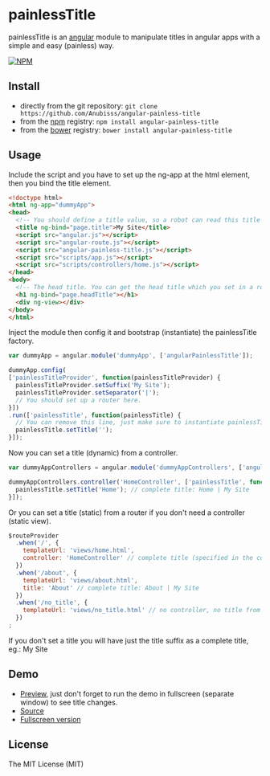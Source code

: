 # painlessTitle

painlessTitle is an [angular](https://angularjs.org/) module to manipulate titles in angular apps with a simple and easy (painless) way.

[![NPM](https://nodei.co/npm/angular-painless-title.png?downloads=true&downloadRank=true&stars=true)](https://www.npmjs.com/package/angular-painless-title)

## Install

* directly from the git repository: ```git clone https://github.com/Anubisss/angular-painless-title ```
* from the [npm](https://www.npmjs.com/) registry: ```npm install angular-painless-title```
* from the [bower](http://bower.io/) registry: ```bower install angular-painless-title```

## Usage

Include the script and you have to set up the ng-app at the html element, then you bind the title element.
```html
<!doctype html>
<html ng-app="dummyApp">
<head>
  <!-- You should define a title value, so a robot can read this title without JavaScript. -->
  <title ng-bind="page.title">My Site</title>
  <script src="angular.js"></script>
  <script src="angular-route.js"></script>
  <script src="angular-painless-title.js"></script>
  <script src="scripts/app.js"></script>
  <script src="scripts/controllers/home.js"></script>
</head>
<body>
  <!-- The head title. You can get the head title which you set in a router or in a controller. -->
  <h1 ng-bind="page.headTitle"></h1>
  <div ng-view></div>
</body>
</html>
```

Inject the module then config it and bootstrap (instantiate) the painlessTitle factory.
```javascript
var dummyApp = angular.module('dummyApp', ['angularPainlessTitle']);

dummyApp.config(
['painlessTitleProvider', function(painlessTitleProvider) {
  painlessTitleProvider.setSuffix('My Site');
  painlessTitleProvider.setSeparator('|');
  // You should set up a router here.
}])
.run(['painlessTitle', function(painlessTitle) {
  // You can remove this line, just make sure to instantiate painlessTitle.
  painlessTitle.setTitle('');
}]);
```

Now you can set a title (dynamic) from a controller.
```javascript
var dummyAppControllers = angular.module('dummyAppControllers', ['angularPainlessTitle']);

dummyAppControllers.controller('HomeController', ['painlessTitle', function(painlessTitle) {
  painlessTitle.setTitle('Home'); // complete title: Home | My Site
}]);
```

Or you can set a title (static) from a router if you don't need a controller (static view).
```javascript
$routeProvider
  .when('/', {
    templateUrl: 'views/home.html',
    controller: 'HomeController' // complete title (specified in the controller): Home | My Site
  })
  .when('/about', {
    templateUrl: 'views/about.html',
    title: 'About' // complete title: About | My Site
  })
  .when('/no_title', {
    templateUrl: 'views/no_title.html' // no controller, no title from the router, so complete title: My Site
  })
;
```

If you don't set a title you will have just the title suffix as a complete title, eg.: My Site

## Demo

* [Preview](http://plnkr.co/z96mQJ), just don't forget to run the demo in fullscreen (separate window) to see title changes.
* [Source](http://plnkr.co/edit/z96mQJ)
* [Fullscreen version](http://run.plnkr.co/plunks/z96mQJ/)

## License

The MIT License (MIT)
